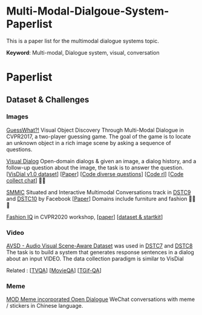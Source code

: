# Multi-Modal-Dialgoue-System-Paperlist

This is a paper list for the multimodal dialogue systems topic.

**Keyword**: Multi-modal, Dialogue system, visual, conversation

# Paperlist

## Dataset & Challenges

### Images

[GuessWhat?!](https://openaccess.thecvf.com/content_cvpr_2017/html/de_Vries_GuessWhat_Visual_Object_CVPR_2017_paper.html) Visual Object Discovery Through Multi-Modal Dialogue in CVPR2017, a two-player guessing game. The goal of the game is to locate an unknown object in a rich image scene by asking a sequence of questions.

[Visual Dialog](https://visualdialog.org/#:~:text=Visual%20Dialog%20is%20a%20novel,has%20to%20answer%20the%20question.) Open-domain dialogs & given an image, a dialog history, and a follow-up question about the image, the task is to answer the question. [[VisDial v1.0 dataset](https://visualdialog.org/data)] [[Paper](https://arxiv.org/abs/1611.08669)] [[Code diverse questions](https://github.com/vmurahari3/visdial-diversity)] [[Code rl](https://github.com/batra-mlp-lab/visdial-rl)] [[Code collect chat](https://github.com/batra-mlp-lab/visdial-amt-chat)] 🌟🌟

[SMMIC](https://github.com/facebookresearch/simmc) Situated and Interactive Multimodal Conversations track in [DSTC9](https://dstc9.dstc.community/home) and [DSTC10](https://sites.google.com/dstc.community/dstc10/tracks) by Facebook [[Paper](https://arxiv.org/abs/2006.01460)] Domains include furniture and fashion 🌟🌟🌟

[Fashion IQ](https://sites.google.com/view/cvcreative2020/fashion-iq) in CVPR2020 workshop, [[paper](https://arxiv.org/pdf/1905.12794.pdf)] [[dataset & startkit](https://github.com/XiaoxiaoGuo/fashion-iq)]

### Video

[AVSD - Audio Visual Scene-Aware Dataset](https://video-dialog.com/) was used in [DSTC7](http://workshop.colips.org/dstc7/) and [DSTC8](https://sites.google.com/dstc.community/dstc8/tracks) The task is to build a system that generates response sentences in a dialog about an input VIDEO. The data collection paradigm is similar to VisDial

Related : [[TVQA](https://arxiv.org/abs/1809.01696)] [[MovieQA](http://movieqa.cs.toronto.edu/)] [[TGif-QA](https://arxiv.org/abs/1704.04497)]

### Meme

[MOD Meme incorporated Open Dialogue](https://anonymous.4open.science/r/e7eaef6a-b6d5-47c6-896f-93265a0af4b1/README.md) WeChat conversations with meme / stickers in Chinese language.







